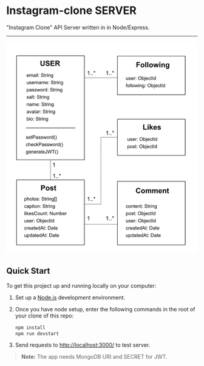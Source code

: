 # Instagram-clone SERVER

"Instagram Clone" API Server written in in Node/Express.

---

![A UML diagram showing the relation of database entities in this example repository](/server/public/images/diagram.png?raw=true)


## Quick Start

To get this project up and running locally on your computer:

1. Set up a [Node.js](https://nodejs.org) development environment.
2. Once you have node setup, enter the following commands in the root of your clone of this repo:

   ```
   npm install
   npm run devstart  
   ```

3. Send requests to <http://localhost:3000/> to test server.

> **Note:** The app needs MongoDB URI and SECRET for JWT.